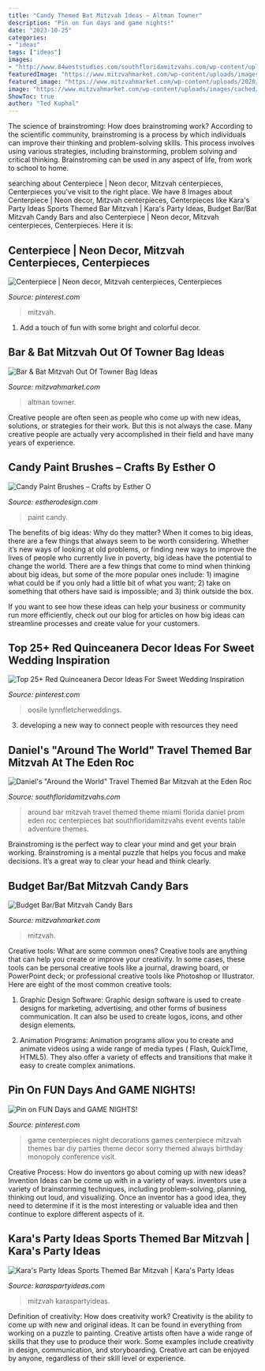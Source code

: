```yaml
---
title: "Candy Themed Bat Mitzvah Ideas ~ Altman Towner"
description: "Pin on fun days and game nights!"
date: "2023-10-25"
categories:
- "ideas"
tags: ["ideas"]
images:
- "http://www.84weststudios.com/southfloridamitzvahs.com/wp-content/uploads/2013/03/daniel-d-017.jpg"
featuredImage: "https://www.mitzvahmarket.com/wp-content/uploads/images/cached/dfb1dc2f7710e9d39336ba4fcd3df293.jpeg?ver=1525724138"
featured_image: "https://www.mitzvahmarket.com/wp-content/uploads/2020/03/410f4d4c29e35eadf7ae3067e0652b31.jpg"
image: "https://www.mitzvahmarket.com/wp-content/uploads/images/cached/dfb1dc2f7710e9d39336ba4fcd3df293.jpeg?ver=1525724138"
ShowToc: true
author: "Ted Kuphal"
---
```



The science of brainstroming: How does brainstroming work?
According to the scientific community, brainstroming is a process by which individuals can improve their thinking and problem-solving skills. This process involves using various strategies, including brainstorming, problem solving and critical thinking. Brainstroming can be used in any aspect of life, from work to school to home.

	

		
searching about Centerpiece | Neon decor, Mitzvah centerpieces, Centerpieces you've visit to the right place. We have 8 Images about Centerpiece | Neon decor, Mitzvah centerpieces, Centerpieces like Kara&#039;s Party Ideas Sports Themed Bar Mitzvah | Kara&#039;s Party Ideas, Budget Bar/Bat Mitzvah Candy Bars and also Centerpiece | Neon decor, Mitzvah centerpieces, Centerpieces. Here it is:
		
    
## Centerpiece | Neon Decor, Mitzvah Centerpieces, Centerpieces

<img loading=lazy src="https://i.pinimg.com/originals/0d/86/b2/0d86b2c5776f2b33e4b94cd8fd47906c.jpg" onerror="this.onerror=null;this.src='https://tse4.mm.bing.net/th?id=OIP.3xM2clwbtcu6buw51MMTIQHaLH&amp;pid=15.1';" alt="Centerpiece | Neon decor, Mitzvah centerpieces, Centerpieces">

_Source: pinterest.com_

>mitzvah. 

	

1. Add a touch of fun with some bright and colorful decor.

    
## Bar &amp; Bat Mitzvah Out Of Towner Bag Ideas

<img loading=lazy src="https://www.mitzvahmarket.com/wp-content/uploads/images/cached/dfb1dc2f7710e9d39336ba4fcd3df293.jpeg?ver=1525724138" onerror="this.onerror=null;this.src='https://tse3.mm.bing.net/th?id=OIP.NTLnSlVTV3r2RTOwdQjPgAAAAA&amp;pid=15.1';" alt="Bar &amp; Bat Mitzvah Out Of Towner Bag Ideas">

_Source: mitzvahmarket.com_

>altman towner. 

	

Creative people are often seen as people who come up with new ideas, solutions, or strategies for their work. But this is not always the case. Many creative people are actually very accomplished in their field and have many years of experience.

    
## Candy Paint Brushes – Crafts By Esther O

<img loading=lazy src="http://cdn.shopify.com/s/files/1/0709/9115/articles/1786_1200x1200.jpg?v=1582169658" onerror="this.onerror=null;this.src='https://tse1.mm.bing.net/th?id=OIP.O2AN1BBpicgx_z8_TNaxtwHaLG&amp;pid=15.1';" alt="Candy Paint Brushes – Crafts by Esther O">

_Source: estherodesign.com_

>paint candy. 

	

The benefits of big ideas: Why do they matter?
When it comes to big ideas, there are a few things that always seem to be worth considering. Whether it’s new ways of looking at old problems, or finding new ways to improve the lives of people who currently live in poverty, big ideas have the potential to change the world.
There are a few things that come to mind when thinking about big ideas, but some of the more popular ones include: 1) imagine what could be if you only had a little bit of what you want; 2) take on something that others have said is impossible; and 3) think outside the box.

If you want to see how these ideas can help your business or community run more efficiently, check out our blog for articles on how big ideas can streamline processes and create value for your customers.

    
## Top 25+ Red Quinceanera Decor Ideas For Sweet Wedding Inspiration

<img loading=lazy src="https://i.pinimg.com/originals/a0/ab/b0/a0abb03993d37427df48c4f38cd260b8.jpg" onerror="this.onerror=null;this.src='https://tse2.mm.bing.net/th?id=OIP.rsQiBNL3c0kyU-ex3KhpGwHaLI&amp;pid=15.1';" alt="Top 25+ Red Quinceanera Decor Ideas For Sweet Wedding Inspiration">

_Source: pinterest.com_

>oosile lynnfletcherweddings. 

	

3. developing a new way to connect people with resources they need 

    
## Daniel&#039;s &quot;Around The World&quot; Travel Themed Bar Mitzvah At The Eden Roc

<img loading=lazy src="http://www.84weststudios.com/southfloridamitzvahs.com/wp-content/uploads/2013/03/daniel-d-017.jpg" onerror="this.onerror=null;this.src='https://tse1.mm.bing.net/th?id=OIP.HkXFbTNEWq4ehL5NNP6dfwHaLL&amp;pid=15.1';" alt="Daniel&#039;s &quot;Around the World&quot; Travel Themed Bar Mitzvah at the Eden Roc">

_Source: southfloridamitzvahs.com_

>around bar mitzvah travel themed theme miami florida daniel prom eden roc centerpieces bat southfloridamitzvahs event events table adventure themes. 

	

Brainstroming is the perfect way to clear your mind and get your brain working. Brainstroming is a mental puzzle that helps you focus and make decisions. It’s a great way to clear your head and think clearly.

    
## Budget Bar/Bat Mitzvah Candy Bars

<img loading=lazy src="https://www.mitzvahmarket.com/wp-content/uploads/2020/03/410f4d4c29e35eadf7ae3067e0652b31.jpg" onerror="this.onerror=null;this.src='https://tse1.mm.bing.net/th?id=OIP.GhUFGwPl_LthWZNrTfLpqAHaE7&amp;pid=15.1';" alt="Budget Bar/Bat Mitzvah Candy Bars">

_Source: mitzvahmarket.com_

>mitzvah. 

	

Creative tools: What are some common ones?
Creative tools are anything that can help you create or improve your creativity. In some cases, these tools can be personal creative tools like a journal, drawing board, or PowerPoint deck; or professional creative tools like Photoshop or Illustrator. Here are eight of the most common creative tools:
1. Graphic Design Software: Graphic design software is used to create designs for marketing, advertising, and other forms of business communication. It can also be used to create logos, icons, and other design elements.

2. Animation Programs: Animation programs allow you to create and animate videos using a wide range of media types ( Flash, QuickTime, HTML5). They also offer a variety of effects and transitions that make it easy to create complex animations.


    
## Pin On FUN Days And GAME NIGHTS!

<img loading=lazy src="https://i.pinimg.com/originals/b7/87/f6/b787f6293231bd35cde8920c65626182.jpg" onerror="this.onerror=null;this.src='https://tse1.mm.bing.net/th?id=OIP.mE0JL0T-8VRqegkaLu7fqgHaJ6&amp;pid=15.1';" alt="Pin on FUN Days and GAME NIGHTS!">

_Source: pinterest.com_

>game centerpieces night decorations games centerpiece mitzvah themes bar diy parties theme decor sorry themed always birthday monopoly conference visit. 

	

Creative Process: How do inventors go about coming up with new ideas?
Invention Ideas can be come up with in a variety of ways. inventors use a variety of brainstorming techniques, including problem-solving, planning, thinking out loud, and visualizing. Once an inventor has a good idea, they need to determine if it is the most interesting or valuable idea and then continue to explore different aspects of it.

    
## Kara&#039;s Party Ideas Sports Themed Bar Mitzvah | Kara&#039;s Party Ideas

<img loading=lazy src="https://karaspartyideas.com/wp-content/uploads/2020/01/Sports-Themed-Bar-Mitzvah-via-Karas-Party-Ideas-KarasPartyIdeas.com_.png" onerror="this.onerror=null;this.src='https://tse1.mm.bing.net/th?id=OIP.ujnfWmlMBBmqJ-0mxvvCEgHaLH&amp;pid=15.1';" alt="Kara&#039;s Party Ideas Sports Themed Bar Mitzvah | Kara&#039;s Party Ideas">

_Source: karaspartyideas.com_

>mitzvah karaspartyideas. 

	

Definition of creativity: How does creativity work?
Creativity is the ability to come up with new and original ideas. It can be found in everything from working on a puzzle to painting. Creative artists often have a wide range of skills that they use to produce their work. Some examples include creativity in design, communication, and storyboarding. Creative art can be enjoyed by anyone, regardless of their skill level or experience.

